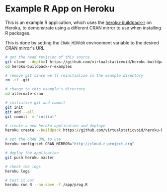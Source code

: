 # Example R App on Heroku

This is an example R application, which uses the [heroku-buildpack-r](https://github.com/virtualstaticvoid/heroku-buildpack-r) on Heroku,
to demonstrate using a different CRAN mirror to use when installing R packages.

This is done by setting the `CRAN_MIRROR` environment variable to the desired CRAN mirror's URL.

```bash
# get the head revision of this source
git clone --depth=1 https://github.com/virtualstaticvoid/heroku-buildpack-r-examples.git
cd heroku-buildpack-r-examples

# remove git since we'll reinitialize in the example directory
rm -rf .git

# change to this example's directory
cd alternate-cran

# initialize git and commit
git init
git add --all
git commit -m "initial"

# create a new heroku application and deploye
heroku create --buildpack https://github.com/virtualstaticvoid/heroku-buildpack-r.git

# set the CRAN URL to use
heroku config:set CRAN_MIRROR="http://cloud.r-project.org"

# deploy the application
git push heroku master

# check the logs
heroku logs

# test it out
heroku run R --no-save -f /app/prog.R
```
